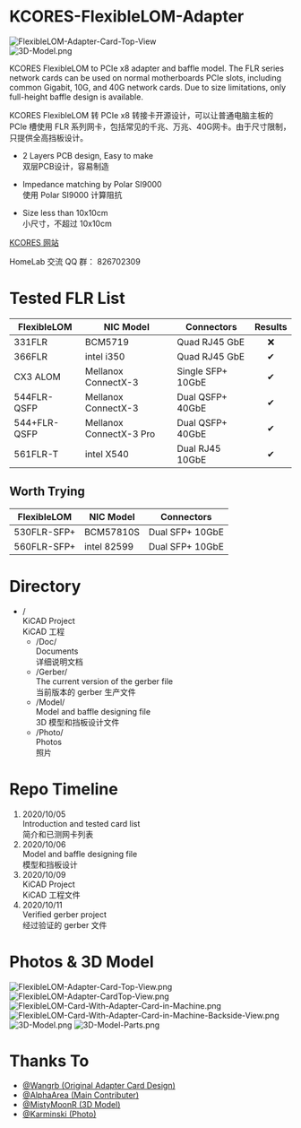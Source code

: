 # KCORES-FlexibleLOM-Adapter

![FlexibleLOM-Adapter-Card-Top-View](./Photo/FlexibleLOM-Adapter-Card-Top-View.png)  
![3D-Model.png](./Photo/3D-Model.png)  

KCORES FlexibleLOM to PCIe x8 adapter and baffle model. The FLR series network cards can be used on normal motherboards PCIe slots, including common Gigabit, 10G, and 40G network cards. Due to size limitations, only full-height baffle design is available.  

KCORES FlexibleLOM 转 PCIe x8 转接卡开源设计，可以让普通电脑主板的 PCIe 槽使用 FLR 系列网卡，包括常见的千兆、万兆、40G网卡。由于尺寸限制，只提供全高挡板设计。

- 2 Layers PCB design, Easy to make  
双层PCB设计，容易制造

- Impedance matching by Polar SI9000  
使用 Polar SI9000 计算阻抗

- Size less than 10x10cm  
小尺寸，不超过 10x10cm

[KCORES 网站](http://kcores.com/)

HomeLab 交流 QQ 群： 826702309

# Tested FLR List

| FlexibleLOM  | NIC Model               | Connectors        | Results |
| ------------ | ----------------------- | ----------------- | :-----: |
| 331FLR       | BCM5719                 | Quad RJ45 GbE     | ❌     |
| 366FLR       | intel i350              | Quad RJ45 GbE     | ✔      |
| CX3 ALOM     | Mellanox ConnectX-3     | Single SFP+ 10GbE | ✔      |
| 544FLR-QSFP  | Mellanox ConnectX-3     | Dual QSFP+ 40GbE  | ✔      |
| 544+FLR-QSFP | Mellanox ConnectX-3 Pro | Dual QSFP+ 40GbE  | ✔      |
| 561FLR-T     | intel X540              | Dual RJ45 10GbE   | ✔      |

## Worth Trying

| FlexibleLOM  | NIC Model               | Connectors        |
| ------------ | ----------------------- | ----------------- |
| 530FLR-SFP+  | BCM57810S               | Dual SFP+ 10GbE   |
| 560FLR-SFP+  | intel 82599             | Dual SFP+ 10GbE   |

# Directory

- /  
KiCAD Project  
KiCAD 工程
  - /Doc/  
  Documents  
  详细说明文档
  - /Gerber/  
  The current version of the gerber file  
  当前版本的 gerber 生产文件
  - /Model/  
  Model and baffle designing file  
  3D 模型和挡板设计文件
  - /Photo/  
  Photos  
  照片

# Repo Timeline

1. 2020/10/05  
Introduction and tested card list  
简介和已测网卡列表
2. 2020/10/06  
Model and baffle designing file  
模型和挡板设计
2. 2020/10/09  
KiCAD Project  
KiCAD 工程文件
4. 2020/10/11  
Verified gerber project  
经过验证的 gerber 文件

# Photos & 3D Model

![FlexibleLOM-Adapter-Card-Top-View.png](./Photo/FlexibleLOM-Adapter-Card-Top-View.png)
![FlexibleLOM-Adapter-CardTop-View.png](./Photo/FlexibleLOM-Adapter-CardTop-View.png)
![FlexibleLOM-Card-With-Adapter-Card-in-Machine.png](./Photo/FlexibleLOM-Card-With-Adapter-Card-in-Machine.png)
![FlexibleLOM-Card-With-Adapter-Card-in-Machine-Backside-View.png](./Photo/FlexibleLOM-Card-With-Adapter-Card-in-Machine-Backside-View.png)
![3D-Model.png](./Photo/3D-Model.png)
![3D-Model-Parts.png](./Photo/3D-Model-Parts.png)

# Thanks To

- [@Wangrb (Original Adapter Card Design)](https://github.com/Wangrb)
- [@AlphaArea (Main Contributer)](https://github.com/alphaarea)
- [@MistyMoonR (3D Model)](https://github.com/MistyMoonR)  
- [@Karminski (Photo)](https://github.com/karminski)

